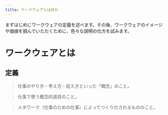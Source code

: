 ```yaml
---
title: ワークウェアとは何か
---
```


まずはじめにワークウェアの定義を述べます。その後、ワークウェアのイメージや価値を掴んでいただくために、色々な説明の仕方を試みます。

# ワークウェアとは

## 定義
> 仕事のやり方・考え方・捉え方といった「概念」のこと。

> 仕事で使う概念的道具のこと。

> メタワーク（仕事のための仕事）によってつくりだされるもののこと。

